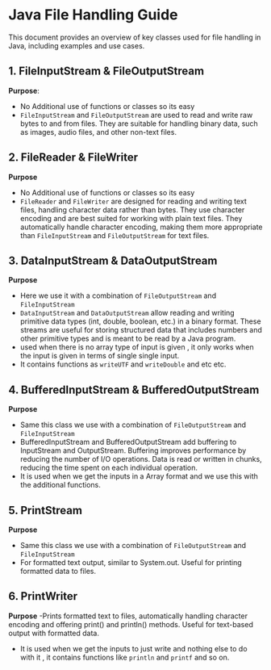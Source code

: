 # Java File Handling Guide

This document provides an overview of key classes used for file handling in Java, including examples and use cases.

## 1. FileInputStream & FileOutputStream

**Purpose**:
- No Additional use of functions or classes so its easy
- `FileInputStream` and `FileOutputStream` are used to read and write raw bytes to and from files. They are suitable for handling binary data, such as images, audio files, and other non-text files.


## 2. FileReader & FileWriter

**Purpose**
- No Additional use of functions or classes so its easy
- `FileReader` and `FileWriter` are designed for reading and writing text files, handling character data rather than bytes. They use character encoding and are best suited for working with plain text files. They automatically handle character encoding, making them more appropriate than `FileInputStream` and `FileOutputStream` for text files.


## 3. DataInputStream & DataOutputStream

**Purpose**
- Here we use it with a combination of `FileOutputStream` and `FileInputStream`
- `DataInputStream` and `DataOutputStream` allow reading and writing primitive data types (int, double, boolean, etc.) in a binary format. These streams are useful for storing structured data that includes numbers and other primitive types and is meant to be read by a Java program.
- used when there is no array type of input is given , it only works when the input is given in terms of single single input.
- It contains functions as `writeUTF` and `writeDouble` and etc etc.
## 4. BufferedInputStream & BufferedOutputStream

**Purpose**
- Same this class we use with a combination of  `FileOutputStream` and `FileInputStream`
- BufferedInputStream and BufferedOutputStream add buffering to InputStream and OutputStream. Buffering improves performance by reducing the number of I/O operations. Data is read or written in chunks, reducing the time spent on each individual operation.
- It is used when we get the inputs  in a Array format and we use this with the additional functions.

## 5. PrintStream

**Purpose**
- Same this class we use with a combination of  `FileOutputStream` and `FileInputStream`
- For formatted text output, similar to System.out. Useful for printing formatted data to files.

## 6. PrintWriter

**Purpose**
-Prints formatted text to files, automatically handling character encoding and offering print() and println() methods. Useful for text-based output with formatted data.
- It is used when we get the inputs to just write and nothing else to do with it , it contains functions like `println` and `printf` and so on.






